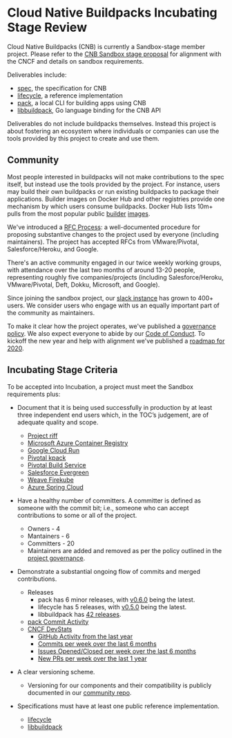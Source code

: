 # Cloud Native Buildpacks Incubating Stage Review

Cloud Native Buildpacks (CNB) is currently a Sandbox-stage member project. Please refer to the [CNB Sandbox stage proposal](https://github.com/cncf/toc/blob/master/proposals/buildpacks.adoc) for alignment with the CNCF and details on sandbox requirements.

Deliverables include:
* [spec](https://github.com/buildpacks/spec), the specification for CNB
* [lifecycle](https://github.com/buildpacks/lifecycle), a reference implementation
* [pack](https://github.com/buildpacks/pack), a local CLI for building apps using CNB
* [libbuildpack](https://github.com/buildpacks/libbuildpack), Go language binding for the CNB API

Deliverables do not include buildpacks themselves. Instead this project is about fostering an ecosystem where individuals or companies can use the tools provided by this project to create and use them.

## Community
Most people interested in buildpacks will not make contributions to the spec itself, but instead use the tools provided by the project. For instance, users may build their own buildpacks or run existing buildpacks to package their applications. Builder images on Docker Hub and other registries provide one mechanism by which users consume buildpacks.  Docker Hub lists 10m+ pulls from  the most popular public [builder](https://hub.docker.com/r/cloudfoundry/cnb) [images](https://hub.docker.com/r/heroku/buildpacks).

We've introduced a [RFC Process](https://github.com/buildpacks/rfcs/blob/master/text/0004-rfc-process.md): a well-documented procedure for proposing substantive changes to the project used by everyone (including maintainers). The project has accepted RFCs from VMware/Pivotal, Salesforce/Heroku, and Google.

There's an active community engaged in our twice weekly working groups, with attendance over the last two months of around 13-20 people, representing roughly five companies/projects (including Salesforce/Heroku, VMware/Pivotal, Deft, Dokku, Microsoft, and Google).

Since joining the sandbox project, our [slack instance](https://slack.buildpacks.io) has grown to 400+ users. We consider users who engage with us an equally important part of the community as maintainers.

To make it clear how the project operates, we've published a [governance policy](https://github.com/buildpacks/community/blob/master/GOVERNANCE.md). We also expect everyone to abide by our [Code of Conduct](https://github.com/buildpacks/.github/blob/master/CODE_OF_CONDUCT.md). To kickoff the new year and help with alignment we've published a [roadmap for 2020](https://github.com/buildpacks/community/blob/master/ROADMAP.md).

## Incubating Stage Criteria
To be accepted into Incubation, a project must meet the Sandbox requirements plus:

* Document that it is being used successfully in production by at least three independent end users which, in the TOC’s judgement, are of adequate quality and scope.
  * [Project riff](https://projectriff.io/blog/2018/11/19/announcing-riff-0-2-0)
  * [Microsoft Azure Container Registry](https://docs.microsoft.com/en-us/azure/container-registry/container-registry-tasks-pack-build)
  * [Google Cloud Run](https://cloud.google.com/blog/products/serverless/introducing-cloud-run-button-click-to-deploy-your-git-repos-to-google-cloud)
  * [Pivotal kpack](https://content.pivotal.io/blog/introducing-kpack-a-kubernetes-native-container-build-service)
  * [Pivotal Build Service](https://content.pivotal.io/blog/pivotal-build-service-now-alpha-assembles-and-updates-containers-in-kubernetes)
  * [Salesforce Evergreen](https://developer.salesforce.com/blogs/2019/11/introducing-salesforce-evergreen.html)
  * [Weave Firekube](https://www.weave.works/blog/firekube-fast-and-secure-kubernetes-clusters-using-weave-ignite)
  * [Azure Spring Cloud](https://content.pivotal.io/blog/azure-spring-cloud-a-new-way-to-run-spring-boot-apps-atop-kubernetes)

* Have a healthy number of committers. A committer is defined as someone with the commit bit; i.e., someone who can accept contributions to some or all of the project.
  * Owners - 4
  * Mantainers - 6
  * Committers -  20
  * Maintainers are added and removed as per the policy outlined in the [project governance](https://github.com/buildpacks/community/blob/master/GOVERNANCE.md).


* Demonstrate a substantial ongoing flow of commits and merged contributions.
  * Releases
    * pack has 6 minor releases, with [v0.6.0](https://github.com/buildpacks/pack/releases) being the latest.
    * lifecycle has 5 releases, with [v0.5.0](https://github.com/buildpacks/lifecycle/releases/tag/v0.5.0) being the latest.
    * libbuildpack has [42 releases](https://github.com/buildpacks/libbuildpack/releases).
  * [pack Commit Activity](https://github.com/buildpacks/pack/graphs/commit-activity)
  * [CNCF DevStats](https://buildpacks.devstats.cncf.io)
    * [GitHub Activity from the last year](https://buildpacks.devstats.cncf.io/d/8/dashboards?orgId=1&from=now-1y&to=now-1h&refresh=15m)
    * [Commits per week over the last 6 months](https://buildpacks.devstats.cncf.io/d/2/commits-repository-groups?orgId=1&var-period=d7&var-repogroups=All&from=now-6M&to=now)
    * [Issues Opened/Closed per week over the last 6 months](https://buildpacks.devstats.cncf.io/d/12/issues-opened-closed-by-repository-group?orgId=1&from=now-6M&to=now)
    * [New PRs per week over the last 1 year](https://buildpacks.devstats.cncf.io/d/15/new-prs-in-repository-groups?orgId=1&from=now-1y&to=now)
* A clear versioning scheme.
  * Versioning for our components and their compatibility is publicly documented in our [community repo](https://github.com/buildpacks/community/blob/master/VERSIONING.md).
* Specifications must have at least one public reference implementation.
  * [lifecycle](https://github.com/buildpacks/lifecycle)
  * [libbuildpack](https://github.com/buildpacks/libbuildpack)
